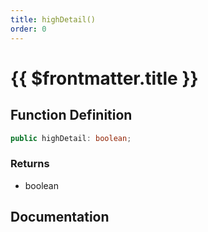```yaml
---
title: highDetail()
order: 0
---
```


# {{ $frontmatter.title }}

<!--@include: ./highDetail_partial_header.md-->

## Function Definition

```ts
public highDetail: boolean;
```

### Returns

* boolean

## Documentation

<!--@include: ./highDetail_partial_footer.md-->
